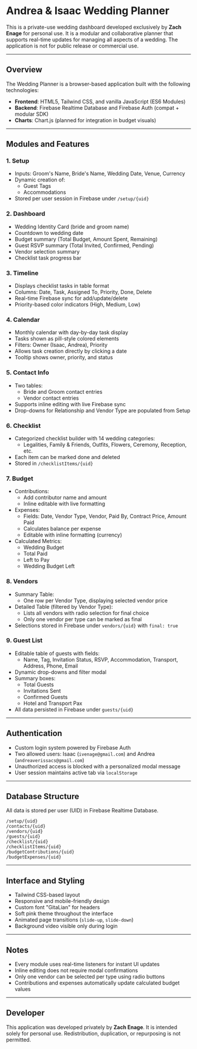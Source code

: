 # Andrea & Isaac Wedding Planner

This is a private-use wedding dashboard developed exclusively by **Zach Enage** for personal use. It is a modular and collaborative planner that supports real-time updates for managing all aspects of a wedding. The application is not for public release or commercial use.

---

## Overview

The Wedding Planner is a browser-based application built with the following technologies:

- **Frontend**: HTML5, Tailwind CSS, and vanilla JavaScript (ES6 Modules)
- **Backend**: Firebase Realtime Database and Firebase Auth (compat + modular SDK)
- **Charts**: Chart.js (planned for integration in budget visuals)

---

## Modules and Features

### 1. Setup

- Inputs: Groom's Name, Bride's Name, Wedding Date, Venue, Currency
- Dynamic creation of:
  - Guest Tags
  - Accommodations
- Stored per user session in Firebase under `/setup/{uid}`

### 2. Dashboard

- Wedding Identity Card (bride and groom name)
- Countdown to wedding date
- Budget summary (Total Budget, Amount Spent, Remaining)
- Guest RSVP summary (Total Invited, Confirmed, Pending)
- Vendor selection summary
- Checklist task progress bar

### 3. Timeline

- Displays checklist tasks in table format
- Columns: Date, Task, Assigned To, Priority, Done, Delete
- Real-time Firebase sync for add/update/delete
- Priority-based color indicators (High, Medium, Low)

### 4. Calendar

- Monthly calendar with day-by-day task display
- Tasks shown as pill-style colored elements
- Filters: Owner (Isaac, Andrea), Priority
- Allows task creation directly by clicking a date
- Tooltip shows owner, priority, and status

### 5. Contact Info

- Two tables:
  - Bride and Groom contact entries
  - Vendor contact entries
- Supports inline editing with live Firebase sync
- Drop-downs for Relationship and Vendor Type are populated from Setup

### 6. Checklist

- Categorized checklist builder with 14 wedding categories:
  - Legalities, Family & Friends, Outfits, Flowers, Ceremony, Reception, etc.
- Each item can be marked done and deleted
- Stored in `/checklistItems/{uid}`

### 7. Budget

- Contributions:
  - Add contributor name and amount
  - Inline editable with live formatting
- Expenses:
  - Fields: Date, Vendor Type, Vendor, Paid By, Contract Price, Amount Paid
  - Calculates balance per expense
  - Editable with inline formatting (currency)
- Calculated Metrics:
  - Wedding Budget
  - Total Paid
  - Left to Pay
  - Wedding Budget Left

### 8. Vendors

- Summary Table:
  - One row per Vendor Type, displaying selected vendor price
- Detailed Table (filtered by Vendor Type):
  - Lists all vendors with radio selection for final choice
  - Only one vendor per type can be marked as final
- Selections stored in Firebase under `vendors/{uid}` with `final: true`

### 9. Guest List

- Editable table of guests with fields:
  - Name, Tag, Invitation Status, RSVP, Accommodation, Transport, Address, Phone, Email
- Dynamic drop-downs and filter modal
- Summary boxes:
  - Total Guests
  - Invitations Sent
  - Confirmed Guests
  - Hotel and Transport Pax
- All data persisted in Firebase under `guests/{uid}`

---

## Authentication

- Custom login system powered by Firebase Auth
- Two allowed users: Isaac (`ivenage@gmail.com`) and Andrea (`andreaverissacs@gmail.com`)
- Unauthorized access is blocked with a personalized modal message
- User session maintains active tab via `localStorage`

---

## Database Structure

All data is stored per user (UID) in Firebase Realtime Database.

```
/setup/{uid}
/contacts/{uid}
/vendors/{uid}
/guests/{uid}
/checklist/{uid}
/checklistItems/{uid}
/budgetContributions/{uid}
/budgetExpenses/{uid}
```

---

## Interface and Styling

- Tailwind CSS-based layout
- Responsive and mobile-friendly design
- Custom font "GitaLian" for headers
- Soft pink theme throughout the interface
- Animated page transitions (`slide-up`, `slide-down`)
- Background video visible only during login

---

## Notes

- Every module uses real-time listeners for instant UI updates
- Inline editing does not require modal confirmations
- Only one vendor can be selected per type using radio buttons
- Contributions and expenses automatically update calculated budget values

---

## Developer

This application was developed privately by **Zach Enage**. It is intended solely for personal use. Redistribution, duplication, or repurposing is not permitted.

